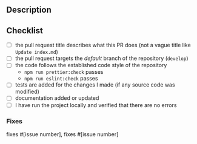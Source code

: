 ## Description
<!-- A clear and concise description what these changes does. -->

## Checklist
<!-- Replace  the [ ] with [x] to check the boxes. -->
- [ ] the pull request title describes what this PR does (not a vague title like `Update index.md`)
- [ ] the pull request targets the *default* branch of the repository (`develop`)
- [ ] the code follows the established code style of the repository
  - `npm run prettier:check` passes
  - `npm run eslint:check` passes
- [ ] tests are added for the changes I made (if any source code was modified)
- [ ] documentation added or updated
- [ ] I have run the project locally and verified that there are no errors

### Fixes
<!-- If there is no issue being resolved, open one before creating this pull request. -->
<!-- If the PR doesn't fully resolve the issue, replace 'fixes' with 'references'. -->
fixes #[issue number], fixes #[issue number]
